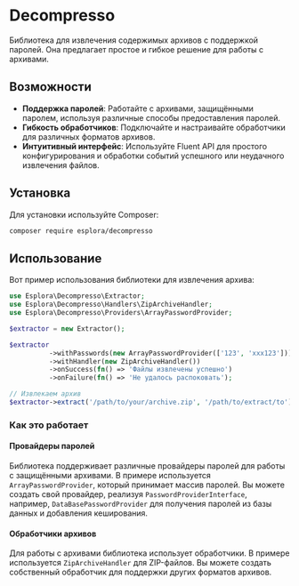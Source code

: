 # Decompresso

Библиотека для извлечения содержимых архивов с поддержкой паролей. 
Она предлагает простое и гибкое решение для работы с архивами.

## Возможности

- **Поддержка паролей**: Работайте с архивами, защищёнными паролем, используя различные способы предоставления паролей.
- **Гибкость обработчиков**: Подключайте и настраивайте обработчики для различных форматов архивов.
- **Интуитивный интерфейс**: Используйте Fluent API для простого конфигурирования и обработки событий успешного или неудачного извлечения файлов.

## Установка

Для установки используйте Composer:

```bash
composer require esplora/decompresso
```

## Использование

Вот пример использования библиотеки для извлечения архива:

```php
use Esplora\Decompresso\Extractor;
use Esplora\Decompresso\Handlers\ZipArchiveHandler;
use Esplora\Decompresso\Providers\ArrayPasswordProvider;

$extractor = new Extractor();

$extractor
          ->withPasswords(new ArrayPasswordProvider(['123', 'xxx123']))
          ->withHandler(new ZipArchiveHandler())
          ->onSuccess(fn() => 'Файлы извлечены успешно')
          ->onFailure(fn() => 'Не удалось распоковать');

// Извлекаем архив
$extractor->extract('/path/to/your/archive.zip', '/path/to/extract/to');
```


### Как это работает

#### Провайдеры паролей

Библиотека поддерживает различные провайдеры паролей для работы с защищёнными архивами. 
В примере используется `ArrayPasswordProvider`, который принимает массив паролей.
Вы можете создать свой провайдер, реализуя `PasswordProviderInterface`, например,
`DataBasePasswordProvider` для получения паролей из базы данных и добавления кеширования.

#### Обработчики архивов

Для работы с архивами библиотека использует обработчики. 
В примере используется `ZipArchiveHandler` для ZIP-файлов. 
Вы можете создать собственный обработчик для поддержки других форматов архивов.

